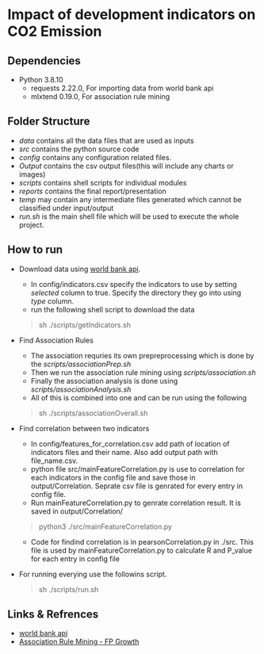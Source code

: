 # Impact of development indicators on CO2 Emission

## Dependencies
- Python 3.8.10
    - requests 2.22.0, For importing data from world bank api
    - mlxtend 0.19.0, For association rule mining 

## Folder Structure
- *data* contains all the data files that are used as inputs
- *src* contains the python source code
- *config* contains any configuration related files.
- *Output* contains the csv output files(this will include any charts or images)
- *scripts* contains shell scripts for individual modules
- *reports* contains the final report/presentation
- *temp* may contain any intermediate files generated which cannot be classified under input/output
- *run.sh* is the main shell file which will be used to execute the whole project.

## How to run
- Download data using [world bank api](https://datahelpdesk.worldbank.org/knowledgebase/articles/898581).
    - In config/indicators.csv specify the indicators to use by setting *selected* column to true. Specify the directory they go into using *type* column.
    - run the following shell script to download the data
    > sh ./scripts/getIndicators.sh 

- Find Association Rules
    - The association requries its own prepreprocessing which is done by the *scripts/associationPrep.sh*
    - Then we run the association rule mining using *scripts/association.sh*
    - Finally the association analysis is done using *scripts/associationAnalysis.sh*
    - All of this is combined into one and can be run using the following
    > sh ./scripts/associationOverall.sh
    
- Find correlation between two indicators
    - In config/features_for_correlation.csv add path of location of indicators files and their name. Also add output path with file_name.csv.
    - python file src/mainFeatureCorrelation.py is use to correlation for each indicators in the config file and save those in output/Correlation. Seprate csv file is genrated  for every entry in config file.
    - Run mainFeatureCorrelation.py to genrate correlation result. It is saved in output/Correlation/

    > python3 ./src/mainFeatureCorrelation.py
 
    - Code for findind correlation is in pearsonCorrelation.py in ./src. This file is used by mainFeatureCorrelation.py to calculate R and P_value for each entry in config file

- For running everying use the followins script.
    > sh ./scripts/run.sh



## Links & Refrences
- [world bank api](https://datahelpdesk.worldbank.org/knowledgebase/articles/898581)
- [Association Rule Mining - FP Growth](https://pyshark.com/market-basket-analysis-using-association-rule-mining-in-python/)

